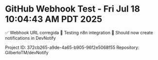 # GitHub Webhook Test - Fri Jul 18 10:04:43 AM PDT 2025

✅ Webhook URL corregida
🔄 Testing n8n integration
📱 Should now create notifications in DevNotify

Project ID: 372cb265-a9de-4a65-b905-96f2e5068f55
Repository: GilbertoTM/devNotify
